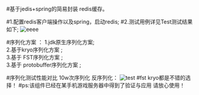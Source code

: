 #基于jedis+spring的简易封装 redis缓存。

#1.配置redis客户端操作以及spring，启动redis;
#2.测试用例详见Test测试结果如下;
![eeee](http://git.oschina.net/uploads/images/2014/0214/162636_89b3b797_1052.png)

#序列化方案 ：
1.jdk原生序列化方案;    </br>
2.基于kryo序列化方案 ;   </br>
3.基于 FST序列化方案 ;   </br>
3.基于 protobuffer序列化方案 ;   </br>

#序列化测试性能对比 10w次序列化 反序列化：
![test](http://git.oschina.net/uploads/images/2014/0214/102416_f5ac080e_1052.png)
#fst kryo都是不错的选择！
#ps:该组件已经在某手机游戏服务器中得到了验证与应用 请放心使用！